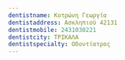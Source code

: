 ```yaml
---
dentistname: Κοτρώνη Γεωργία
dentistaddress: Ασκληπιού 42131
dentistmobile: 2431030221
dentistcity: ΤΡΙΚΑΛΑ
dentistspecialty: Οδοντίατρος
---
```

